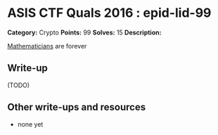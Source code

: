 # ASIS CTF Quals 2016 : epid-lid-99

**Category:** Crypto
**Points:** 99
**Solves:** 15
**Description:**

[Mathematicians](https://github.com/ctfs/write-ups-2016/tree/master/asisis-ctf-quals-2016/crypto/epic-lid-99/EpicLid) are forever


## Write-up

(TODO)

## Other write-ups and resources

* none yet
